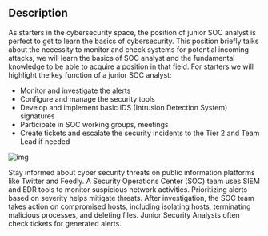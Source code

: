 ## Description
As starters in the cybersecurity space, the position of junior SOC analyst is perfect to get to learn the basics of cybersecurity. This position briefly talks about the necessity to monitor and check systems for potential incoming attacks, we will learn the basics of SOC analyst and the fundamental knowledge to be able to acquire a position in that field.
For starters we will highlight the key function of a junior SOC analyst:

- Monitor and investigate the alerts
- Configure and manage the security tools
- Develop and implement basic IDS (Intrusion Detection System) signatures
- Participate in SOC working groups, meetings
- Create tickets and escalate the security incidents to the Tier 2 and Team Lead if needed

![img](https://i.imgur.com/pUNnOJD.png)

Stay informed about cyber security threats on public information platforms like Twitter and Feedly. A Security Operations Center (SOC) team uses SIEM and EDR tools to monitor suspicious network activities. Prioritizing alerts based on severity helps mitigate threats. After investigation, the SOC team takes action on compromised hosts, including isolating hosts, terminating malicious processes, and deleting files. Junior Security Analysts often check tickets for generated alerts.
